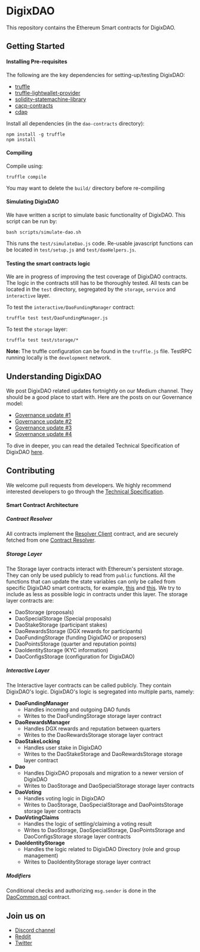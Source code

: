 # DigixDAO
This repository contains the Ethereum Smart contracts for DigixDAO.

## Getting Started
#### Installing Pre-requisites
The following are the key dependencies for setting-up/testing DigixDAO:
* [truffle](https://truffleframework.com/docs)
* [truffle-lightwallet-provider](https://github.com/DigixGlobal/truffle-lightwallet-provider)
* [solidity-statemachine-library](https://github.com/DigixGlobal/solidity-statemachine-library)
* [cacp-contracts](https://github.com/DigixGlobal/cacp-contracts/tree/dao)
* [cdap](https://github.com/DigixGlobal/cdap)

Install all dependencies (in the `dao-contracts` directory):
```
npm install -g truffle
npm install
```

#### Compiling
Compile using:
```
truffle compile
```
You may want to delete the `build/` directory before re-compiling

#### Simulating DigixDAO
We have written a script to simulate basic functionality of DigixDAO. This
script can be run by:
```
bash scripts/simulate-dao.sh
```
This runs the `test/simulateDao.js` code. Re-usable javascript functions can
be located in `test/setup.js` and `test/daoHelpers.js`.

#### Testing the smart contracts logic
We are in progress of improving the test coverage of DigixDAO contracts. The
logic in the contracts still has to be thoroughly tested. All tests can be
located in the `test` directory, segregated by the `storage`, `service` and
`interactive` layer.

To test the `interactive/DaoFundingManager` contract:
```
truffle test test/DaoFundingManager.js
```

To test the `storage` layer:
```
truffle test test/storage/*
```

<strong>Note: </strong>The truffle configuration can be found in the
`truffle.js` file. TestRPC running locally is the `development` network.

## Understanding DigixDAO
We post DigixDAO related updates fortnightly on our Medium channel. They
should be a good place to start with. Here are the posts on our Governance model:
* [Governance update #1](https://medium.com/@Digix/digixdao-governance-model-update-1-e61021718c9e)
* [Governance update #2](https://medium.com/@Digix/digixdao-governance-model-update-2-2f7ce1d1494c)
* [Governance update #3](https://medium.com/@Digix/digixdao-governance-model-update-3-2202cd117d24)
* [Governance update #4](https://medium.com/@Digix/digixdao-governance-model-update-4-2f92798242bd)

To dive in deeper, you can read the detailed Technical Specification of DigixDAO [here](https://give-me-some-url).

## Contributing
We welcome pull requests from developers. We highly recommend interested
developers to go through the [Technical Specification](https://give-me-the-same-url-as-above).

#### Smart Contract Architecture
##### Contract Resolver
All contracts implement the [Resolver Client](https://github.com/DigixGlobal/cacp-contracts/blob/dao/contracts/ResolverClient.sol) contract, and are securely fetched from one [Contract Resolver](https://github.com/DigixGlobal/cacp-contracts/blob/dao/contracts/ContractResolver.sol).

##### Storage Layer
The Storage layer contracts interact with Ethereum's persistent storage. They can only be used publicly to read from `public` functions. All the functions that can update the state variables can only be called from specific DigixDAO smart contracts, for example, [this](https://github.com/DigixGlobal/dao-contracts/blob/dev/contracts/storage/DaoStorage.sol#L596) and [this](https://github.com/DigixGlobal/dao-contracts/blob/dev/contracts/storage/DaoFundingStorage.sol#L17). We try to include as less as possible logic in contracts under this layer. The storage layer contracts are:
* DaoStorage (proposals)
* DaoSpecialStorage (Special proposals)
* DaoStakeStorage (participant stakes)
* DaoRewardsStorage (DGX rewards for participants)
* DaoFundingStorage (funding DigixDAO or proposers)
* DaoPointsStorage (quarter and reputation points)
* DaoIdentityStorage (KYC information)
* DaoConfigsStorage (configuration for DigixDAO)

##### Interactive Layer
The Interactive layer contracts can be called publicly. They contain DigixDAO's logic. DigixDAO's logic is segregated into multiple parts, namely:
* <strong>DaoFundingManager</strong>
  * Handles incoming and outgoing DAO funds
  * Writes to the DaoFundingStorage storage layer contract
* <strong>DaoRewardsManager</strong>
  * Handles DGX rewards and reputation between quarters
  * Writes to the DaoRewardsStorage storage layer contract
* <strong>DaoStakeLocking</strong>
  * Handles user stake in DigixDAO
  * Writes to the DaoStakeStorage and DaoRewardsStorage storage layer contract
* <strong>Dao</strong>
  * Handles DigixDAO proposals and migration to a newer version of DigixDAO
  * Writes to DaoStorage and DaoSpecialStorage storage layer contracts
* <strong>DaoVoting</strong>
  * Handles voting logic in DigixDAO
  * Writes to DaoStorage, DaoSpecialStorage and DaoPointsStorage storage layer contracts
* <strong>DaoVotingClaims</strong>
  * Handles the logic of settling/claiming a voting result
  * Writes to DaoStorage, DaoSpecialStorage, DaoPointsStorage and DaoConfigsStorage storage layer contracts
* <strong>DaoIdentityStorage</strong>
  * Handles the logic related to DigixDAO Directory (role and group management)
  * Writes to DaoIdentityStorage storage layer contract

##### Modifiers
Conditional checks and authorizing `msg.sender` is done in the [DaoCommon.sol](https://github.com/DigixGlobal/dao-contracts/blob/dev/contracts/common/DaoCommon.sol) contract.

## Join us on
* [Discord channel](https://discord.gg/mBdKTjY)
* [Reddit](https://www.reddit.com/r/digix/)
* [Twitter](https://twitter.com/digixglobal)

